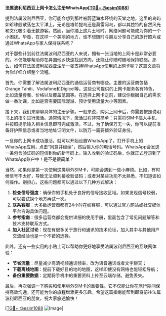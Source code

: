 **法属波利尼西亚上网卡怎么注册WhatsApp[[TG💪+ @esim1088](https://t.me/s/esim1088)]**

提到法属波利尼西亚，你可能会想到那片被蔚蓝海水环绕的天堂之地。这里的岛屿如珍珠般散落在太平洋上，无论是塔希提岛还是莫雷阿岛，都以其独特的自然风光和文化吸引着无数游客。然而，当你踏上这片土地时，网络问题可能成为你的一个小困扰。毕竟，在这样一个美丽的地方，谁不想随时与朋友分享自己的旅行照片或通过WhatsApp与家人保持联系呢？

对于那些计划前往法属波利尼西亚的人来说，拥有一张当地的上网卡是非常必要的。不仅能够帮助你在异国他乡快速找到方向，还能让你随时随地保持联络。那么，如何在法属波利尼西亚注册一张支持WhatsApp使用的上网卡呢？这篇文章将为你详细介绍整个流程。

首先，你需要了解法属波利尼西亚的通信运营商有哪些。主要的运营商包括Orange Tahiti、Vodafone和Digicel等。这些公司提供的上网卡服务各有特色，比如流量套餐、价格以及覆盖范围等。在选择上网卡之前，建议你根据自己的需求做一番功课，比如是否需要国际漫游、预计使用流量大小等因素。

接下来，我们来聊聊具体的注册步骤。一般来说，购买上网卡后，你需要按照说明书上的指引进行激活。通常情况下，激活过程非常简单：只需将SIM卡插入手机，并按照提示输入相关信息即可完成激活。不过，为了确保万无一失，你可以提前准备好护照信息或者当地地址证明文件，以防万一需要额外验证身份。

一旦你的上网卡成功激活，就可以开始设置WhatsApp了。打开手机上的WhatsApp应用，点击“同意并继续”，然后输入你的电话号码。WhatsApp会发送一条包含验证码的短信到你的新号码上。输入收到的验证码后，你就正式登录到了WhatsApp账户中！是不是很简单？

当然，如果你是第一次使用这类境外SIM卡，可能会遇到一些小麻烦。比如，有时候信号不太好，导致无法顺利接收验证码；或者对某些功能不太熟悉，不知道该如何操作。别担心，这些问题都可以通过以下几种方式解决：

1. **检查信号强度**：确保你的手机处于良好的信号接收区域。如果发现信号较弱，可以尝试换个地方再试一次。
2. **联系客服**：大多数运营商都有24小时在线客服，可以通过官方网站或社交媒体平台咨询具体问题。
3. **参考指南**：很多运营商都会提供详细的使用手册，里面包含了常见问题解答和技术支持联系方式。
4. **加入社区讨论**：现在有很多关于旅行和通讯的技术论坛，加入其中与其他用户交流经验也是一个不错的选择。

此外，还有一些实用的小贴士可以帮助你更好地享受法属波利尼西亚的互联网体验：

- **节省流量**：尽量减少高清视频通话频率，改为语音通话或者文字聊天；
- **下载离线地图**：提前下载好目的地的地图，这样即使没有网络也能轻松导航；
- **备份重要数据**：定期将手机中的重要资料上传至云端存储，避免丢失。

最后，再次强调一下购买和使用境外SIM卡的重要性。它不仅能让你在旅行期间保持高效沟通，还可能为你的旅程增添更多乐趣。希望这篇指南能帮到即将前往法属波利尼西亚的朋友，祝大家旅途愉快！

[[TG💪+ @esim1088](https://t.me/s/esim1088) ![Image](https://i.postimg.cc/4NQfJmqS/Snipaste-2025-05-13-00-14-12.png)]